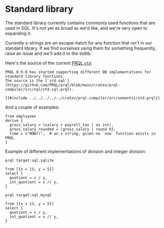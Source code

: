 # Standard library

The standard library currently contains commonly used functions that are used in
SQL. It's not yet as broad as we'd like, and we're very open to expanding it.

Currently s-strings are an escape-hatch for any function that isn't in our
standard library. If we find ourselves using them for something frequently,
raise an issue and we'll add it to the stdlib.

Here's the source of the current
[PRQL `std`](https://github.com/PRQL/prql/blob/main/crates/prql-compiler/src/semantic/std.prql):

```admonish note
PRQL 0.9.0 has started supporting different DB implementations for standard library functions.
The source is the [`std.sql`](https://github.com/PRQL/prql/blob/main/crates/prql-compiler/src/sql/std.sql.prql).
```

```prql no-eval
{{#include ../../../../../crates/prql-compiler/src/semantic/std.prql}}
```

And a couple of examples:

```prql
from employees
derive {
  gross_salary = (salary + payroll_tax | as int),
  gross_salary_rounded = (gross_salary | round 0),
  time = s"NOW()",  # an s-string, given no `now` function exists in PRQL
}
```

Example of different implementations of division and integer division:

```prql
prql target:sql.sqlite

from [{x = 13, y = 5}]
select {
  quotient = x / y,
  int_quotient = x // y,
}
```

```prql
prql target:sql.mysql

from [{x = 13, y = 5}]
select {
  quotient = x / y,
  int_quotient = x // y,
}
```
